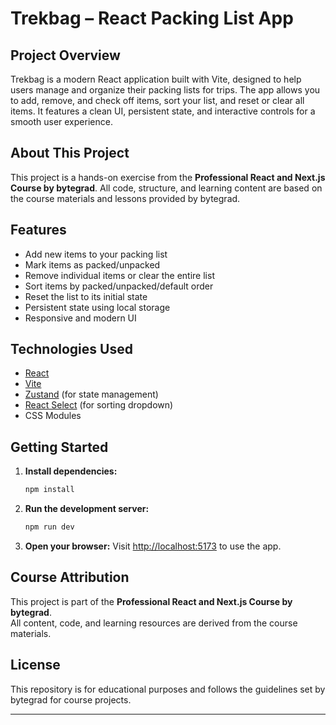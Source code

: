 # Trekbag – React Packing List App

## Project Overview

Trekbag is a modern React application built with Vite, designed to help users manage and organize their packing lists for trips. The app allows you to add, remove, and check off items, sort your list, and reset or clear all items. It features a clean UI, persistent state, and interactive controls for a smooth user experience.

## About This Project

This project is a hands-on exercise from the **Professional React and Next.js Course by bytegrad**. All code, structure, and learning content are based on the course materials and lessons provided by bytegrad.

## Features

- Add new items to your packing list
- Mark items as packed/unpacked
- Remove individual items or clear the entire list
- Sort items by packed/unpacked/default order
- Reset the list to its initial state
- Persistent state using local storage
- Responsive and modern UI

## Technologies Used

- [React](https://react.dev/)
- [Vite](https://vitejs.dev/)
- [Zustand](https://zustand-demo.pmnd.rs/) (for state management)
- [React Select](https://react-select.com/) (for sorting dropdown)
- CSS Modules

## Getting Started

1. **Install dependencies:**
   ```bash
   npm install
   ```

2. **Run the development server:**
   ```bash
   npm run dev
   ```

3. **Open your browser:**
   Visit [http://localhost:5173](http://localhost:5173) to use the app.

## Course Attribution

This project is part of the **Professional React and Next.js Course by bytegrad**.  
All content, code, and learning resources are derived from the course materials.

## License

This repository is for educational purposes and follows the guidelines set by bytegrad for course projects.

---
